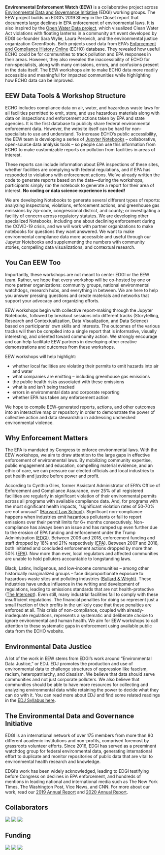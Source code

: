 <!--This is the main content file to edit for this page. It is embedded in src/pages/about.js-->

**Environmental Enforcement Watch (EEW)** is a collaborative project across [Environmental Data and Governance Initiative](http://www.envirodatagov.org/) (EDGI) working groups. The EEW project builds on EDGI’s 2019 Sheep in the Closet report that documents large declines in EPA enforcement of environmental laws. It is also inspired by the [Open Water Data project](http://datalanterns.com/), which visualized Clean Water Act violations with floating lanterns in a community art event developed by EDGI co-founder Sara Wylie, Laura Perovich, and the environmental justice organization GreenRoots. Both projects used data from EPA’s [Enforcement and Compliance History Online](https://echo.epa.gov/) (ECHO) database. They revealed how useful ECHO could be for communities to track pollution and EPA responses in their areas. However, they also revealed the inaccessibility of ECHO for non-specialists, along with many omissions, errors, and confusions present in the data itself. The EEW workshops aim to make ECHO data more readily accessible and meaningful for impacted communities while highlighting how ECHO data can be improved.

## EEW Data Tools & Workshop Structure
ECHO includes compliance data on air, water, and hazardous waste laws for all facilities permitted to emit, store, and use hazardous materials along with data on inspections and enforcement actions taken by EPA and state agencies. It is the first database to publicly share federal environmental enforcement data. However, the website itself can be hard for non-specialists to use and understand. To increase ECHO’s public accessibility, the EEW team is developing a series of [Jupyter Notebooks](https://docs.google.com/document/d/1fAWoUbsISSV-tFZvASbTDE6KRl6Hkeu4p-N2jpQFmt0/edit?usp=sharing) – collaborative, open-source data analysis tools – so people can use this information from ECHO to make customizable reports on pollution from facilities in areas of interest. 

These reports can include information about EPA inspections of these sites, whether facilities are complying with federal regulations, and if EPA has responded to violations with enforcement actions. We’ve already written the code to generate reports based on the data—during the workshops, participants simply *run* the notebook to generate a report for their area of interest. **No coding or data science experience is needed!**

We are developing Notebooks to generate several different types of reports: analyzing inspections, violations, enforcement actions, and greenhouse gas emissions by zip-code, congressional district, and county; or investigating a facility of concern across regulatory statutes. We are developing other specialized Notebooks, including one about declining enforcement during the COVID-19 crisis, and we will work with partner organizations to make notebooks for questions they want answered. We want to make environmental compliance data more accessible and useful through our Jupyter Notebooks and supplementing the numbers with community stories, compelling data visualizations, and contextual research.

## You Can EEW Too
Importantly, these workshops are not meant to center EDGI or the EEW team. Rather, we hope that every workshop will be co-hosted by one or more partner organizations: community groups, national environmental watchdogs, research hubs, and everything in between. We are here to help you answer pressing questions and create materials and networks that support your advocacy and organizing efforts.

EEW workshops begin with collective report-making through the Jupyter Notebooks, followed by breakout sessions into different tracks (Storytelling, Research and Contextualization, Data Visualization, and Data Science) based on participants’ own skills and interests. The outcomes of the various tracks will then be compiled into a single report that is informative, visually interesting, and oriented toward community action. We strongly encourage and can help facilitate EEW partners in developing other creative demonstrations and outcomes from these workshops.

EEW workshops will help highlight: 

* whether local facilities are violating their permits to emit hazards into air and water
* what companies are emitting – including greenhouse gas emissions
* the public health risks associated with these emissions
* what is and isn’t being tracked 
* errors in environmental data and corporate reporting
* whether EPA has taken any enforcement action

We hope to compile EEW-generated reports, actions, and other outcomes into an interactive map or repository in order to demonstrate the power of collective action and data stewardship in addressing unchecked environmental violence.

## Why Enforcement Matters
The EPA is mandated by Congress to enforce environmental laws. With the EEW workshops, we aim to draw attention to the large gaps in effective enforcement of environmental laws. By mobilizing community expertise, public engagement and education, compelling material evidence, and an ethic of care, we can pressure our elected officials and local industries to put health and justice before power and profit.

According to Cynthia Giles, former Assistant Administrator of EPA’s Office of Enforcement and Compliance Assurance, over 25% of all registered facilities are regularly in significant violation of their environmental permits across all programs with available compliance data. And, for programs with the most significant health impacts, “significant violation rates of 50-70% are not unusual” ([Harvard Law School](http://eelp.law.harvard.edu/wp-content/uploads/Cynthia-Giles-Part-2-FINAL.pdf)). Significant non-compliance happens when industries emit hazardous pollutants or fail to report emissions over their permit limits for 6+ months consecutively. Non-compliance has always been an issue and has ramped up even further due to the erosion of EPA funding and enforcement under the Trump Administration ([EDGI](https://envirodatagov.org/publication/a-sheep-in-the-closet-the-erosion-of-enforcement-at-the-epa/)). Between 2006 and 2018, enforcement funding and staff dropped by 18% and 21% respectively ([EPA]((https://www.epa.gov/sites/production/files/2020-04/documents/_epaoig_20200331_20-p-0131_0.pdf))). Between 2007 and 2018, both initiated and concluded enforcement actions dropped by more than 50% ([EPA](https://www.epa.gov/sites/production/files/2020-04/documents/_epaoig_20200331_20-p-0131_0.pdf)). Now more than ever, local regulators and affected communities are unable to hold polluters accountable to longstanding laws. 

Black, Latinx, Indigenous, and low-income communities – among other historically marginalized groups – face disproportionate exposure to hazardous waste sites and polluting industries ([Bullard & Wright](https://www.indiebound.org/book/9780896084469)). These industries have undue influence in the writing and development of regulations, leading to emissions standards that are not health-protective ([The Intercept](https://theintercept.com/2019/06/18/pfoa-pfas-teflon-epa-limit/)). Even still, many industrial facilities fail to comply with these insufficient regulations. The financial penalties for doing so represent just a small fraction of their profits in the unlikely case that these penalties are enforced at all. This crisis of non-compliance, coupled with already-inadequate regulations, represents a systematic and deliberate choice to ignore environmental and human health. We aim for EEW workshops to call attention to these systematic gaps in enforcement using available public data from the ECHO website.

## Environmental Data Justice
A lot of the work in EEW stems from EDGI’s work around “Environmental Data Justice,” or EDJ. EDJ promotes the production and use of environmental data to challenge structures of oppression like fascism, racism, heteropatriarchy, and classism. We believe that data should serve communities and not just corporate polluters. We also believe that communities should be able to have more resources for collecting and analyzing environmental data while retaining the power to decide what they can do with it. You can read more about EDJ and find some related readings in the [EDJ Syllabus here](https://docs.google.com/document/d/1O7ytnzXWFkluiYE4Pulo_mCHs9jdNpPm8hw83aLU2pg/edit?usp=sharing).

## The Environmental Data and Governance Initiative
EDGI is an international network of over 175 members from more than 80 different academic institutions and non-profits, comprised foremost by grassroots volunteer efforts. Since 2016, EDGI has served as a preeminent watchdog group for federal environmental data, generating international effort to duplicate and monitor repositories of public data that are vital to environmental health research and knowledge.

EDGI’s work has been widely acknowledged, leading to EDGI testifying before Congress on declines in EPA enforcement, and hundreds of mentions in leading national and international media such as The New York Times, The Washington Post, Vice News, and CNN. For more about our work, read our [2019 Annual Report](https://envirodatagov.org/publication/edgi-annual-report-2019/) and [2020 Annual Report](https://envirodatagov.org/publication/edgi-annual-report-2020/).

## Collaborators
[![](https://www.environmentalenforcementwatch.org/wp-content/uploads/2020/07/geo-768x92.png)](http://www.stonybrook.edu/commcms/gss/)
[![](https://www.environmentalenforcementwatch.org/wp-content/uploads/2020/07/tll-300x95.png)](http://apps.tlt.stonybrook.edu/)
[![](https://www.environmentalenforcementwatch.org/wp-content/uploads/2020/07/sunrise_boston_logo-300x300.jpg)](http://www.facebook.com/SunriseBoston/)

## Funding
[![](https://www.environmentalenforcementwatch.org/wp-content/uploads/2020/06/ddf.jpg)](https://www.packard.org/)
[![](https://www.environmentalenforcementwatch.org/wp-content/uploads/2020/07/packard-foundation-logo-300x113.jpg)](https://www.ddcf.org/)
[![](https://www.environmentalenforcementwatch.org/wp-content/uploads/2020/06/cropped-nulab_logo1.png)](https://web.northeastern.edu/nulab/)
